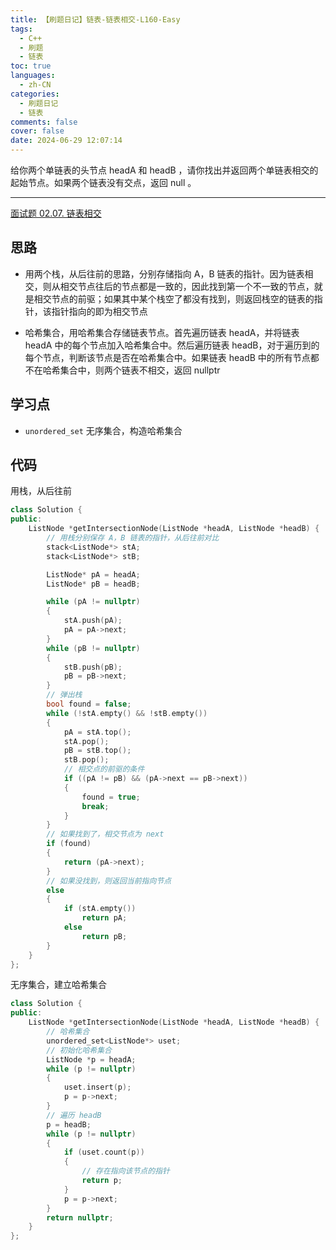```yaml
---
title: 【刷题日记】链表-链表相交-L160-Easy
tags:
  - C++
  - 刷题
  - 链表
toc: true
languages:
  - zh-CN
categories:
  - 刷题日记
  - 链表
comments: false
cover: false
date: 2024-06-29 12:07:14
---
```


给你两个单链表的头节点 headA 和 headB ，请你找出并返回两个单链表相交的起始节点。如果两个链表没有交点，返回 null 。

<!-- more -->

---

[面试题 02.07. 链表相交](https://leetcode.cn/problems/intersection-of-two-linked-lists-lcci/description/)

## 思路

* 用两个栈，从后往前的思路，分别存储指向 A，B 链表的指针。因为链表相交，则从相交节点往后的节点都是一致的，因此找到第一个不一致的节点，就是相交节点的前驱；如果其中某个栈空了都没有找到，则返回栈空的链表的指针，该指针指向的即为相交节点

* 哈希集合，用哈希集合存储链表节点。首先遍历链表 headA，并将链表 headA 中的每个节点加入哈希集合中。然后遍历链表 headB，对于遍历到的每个节点，判断该节点是否在哈希集合中。如果链表 headB 中的所有节点都不在哈希集合中，则两个链表不相交，返回 nullptr

## 学习点

* `unordered_set` 无序集合，构造哈希集合

## 代码

用栈，从后往前

```cpp
class Solution {
public:
    ListNode *getIntersectionNode(ListNode *headA, ListNode *headB) {
        // 用栈分别保存 A，B 链表的指针，从后往前对比
        stack<ListNode*> stA;
        stack<ListNode*> stB;

        ListNode* pA = headA;
        ListNode* pB = headB;

        while (pA != nullptr)
        {
            stA.push(pA);
            pA = pA->next;
        }
        while (pB != nullptr)
        {
            stB.push(pB);
            pB = pB->next;
        }
        // 弹出栈
        bool found = false;
        while (!stA.empty() && !stB.empty())
        {
            pA = stA.top();
            stA.pop();
            pB = stB.top();
            stB.pop();
            // 相交点的前驱的条件
            if ((pA != pB) && (pA->next == pB->next))
            {
                found = true;
                break;
            }
        }
        // 如果找到了，相交节点为 next
        if (found)
        {
            return (pA->next);
        }
        // 如果没找到，则返回当前指向节点
        else
        {
            if (stA.empty())
                return pA;
            else
                return pB;
        }
    }
};
```

无序集合，建立哈希集合

```cpp
class Solution {
public:
    ListNode *getIntersectionNode(ListNode *headA, ListNode *headB) {
        // 哈希集合
        unordered_set<ListNode*> uset;
        // 初始化哈希集合
        ListNode *p = headA;
        while (p != nullptr)
        {
            uset.insert(p);
            p = p->next;
        }
        // 遍历 headB
        p = headB;
        while (p != nullptr)
        {
            if (uset.count(p))
            {
                // 存在指向该节点的指针
                return p;
            }
            p = p->next;
        }
        return nullptr;
    }
};
```